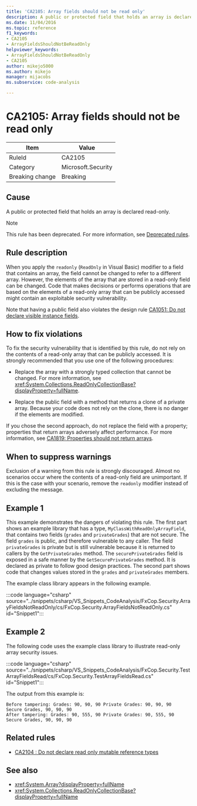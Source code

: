 ```yaml
---
title: 'CA2105: Array fields should not be read only'
description: A public or protected field that holds an array is declared read-only.
ms.date: 11/04/2016
ms.topic: reference
f1_keywords:
- CA2105
- ArrayFieldsShouldNotBeReadOnly
helpviewer_keywords:
- ArrayFieldsShouldNotBeReadOnly
- CA2105
author: mikejo5000
ms.author: mikejo
manager: mijacobs
ms.subservice: code-analysis

---
```


# CA2105: Array fields should not be read only

|Item|Value|
|-|-|
|RuleId|CA2105|
|Category|Microsoft.Security|
|Breaking change|Breaking|

## Cause

A public or protected field that holds an array is declared read-only.

> [!NOTE]
> This rule has been deprecated. For more information, see [Deprecated rules](fxcop-unported-deprecated-rules.md).

## Rule description

When you apply the `readonly` (`ReadOnly` in Visual Basic) modifier to a field that contains an array, the field cannot be changed to refer to a different array. However, the elements of the array that are stored in a read-only field can be changed. Code that makes decisions or performs operations that are based on the elements of a read-only array that can be publicly accessed might contain an exploitable security vulnerability.

Note that having a public field also violates the design rule [CA1051: Do not declare visible instance fields](/dotnet/fundamentals/code-analysis/quality-rules/ca1051).

## How to fix violations

To fix the security vulnerability that is identified by this rule, do not rely on the contents of a read-only array that can be publicly accessed. It is strongly recommended that you use one of the following procedures:

- Replace the array with a strongly typed collection that cannot be changed. For more information, see <xref:System.Collections.ReadOnlyCollectionBase?displayProperty=fullName>.

- Replace the public field with a method that returns a clone of a private array. Because your code does not rely on the clone, there is no danger if the elements are modified.

If you chose the second approach, do not replace the field with a property; properties that return arrays adversely affect performance. For more information, see [CA1819: Properties should not return arrays](/dotnet/fundamentals/code-analysis/quality-rules/ca1819).

## When to suppress warnings

Exclusion of a warning from this rule is strongly discouraged. Almost no scenarios occur where the contents of a read-only field are unimportant. If this is the case with your scenario, remove the `readonly` modifier instead of excluding the message.

## Example 1

This example demonstrates the dangers of violating this rule. The first part shows an example library that has a type, `MyClassWithReadOnlyArrayField`, that contains two fields (`grades` and `privateGrades`) that are not secure. The field `grades` is public, and therefore vulnerable to any caller. The field `privateGrades` is private but is still vulnerable because it is returned to callers by the `GetPrivateGrades` method. The `securePrivateGrades` field is exposed in a safe manner by the `GetSecurePrivateGrades` method. It is declared as private to follow good design practices. The second part shows code that changes values stored in the `grades` and `privateGrades` members.

The example class library appears in the following example.

:::code language="csharp" source="../snippets/csharp/VS_Snippets_CodeAnalysis/FxCop.Security.ArrayFieldsNotReadOnly/cs/FxCop.Security.ArrayFieldsNotReadOnly.cs" id="Snippet1":::

## Example 2

The following code uses the example class library to illustrate read-only array security issues.

:::code language="csharp" source="../snippets/csharp/VS_Snippets_CodeAnalysis/FxCop.Security.TestArrayFieldsRead/cs/FxCop.Security.TestArrayFieldsRead.cs" id="Snippet1":::

The output from this example is:

```text
Before tampering: Grades: 90, 90, 90 Private Grades: 90, 90, 90  Secure Grades, 90, 90, 90
After tampering: Grades: 90, 555, 90 Private Grades: 90, 555, 90  Secure Grades, 90, 90, 90
```

## Related rules

- [CA2104 : Do not declare read only mutable reference types](../code-quality/ca2104.md)

## See also

- <xref:System.Array?displayProperty=fullName>
- <xref:System.Collections.ReadOnlyCollectionBase?displayProperty=fullName>
